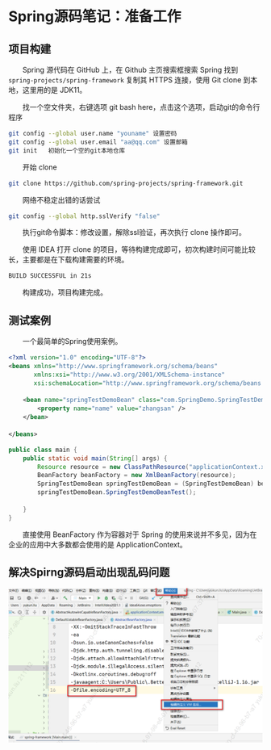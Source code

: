# Spring源码笔记：准备工作

## 项目构建

&emsp;&emsp;Spring 源代码在 GitHub 上，在 Github 主页搜索框搜索 Spring 找到 `spring-projects/spring-framework` 复制其 HTTPS 连接，使用 Git clone 到本地，这里用的是 JDK11。

&emsp;&emsp;找一个空文件夹，右键选项 git bash here，点击这个选项，启动git的命令行程序

```bash
git config --global user.name "youname" 设置密码
git config --global user.email "aa@qq.com" 设置邮箱
git init   初始化一个空的git本地仓库
```

&emsp;&emsp;开始 clone

```bash
git clone https://github.com/spring-projects/spring-framework.git
```

&emsp;&emsp;网络不稳定出错的话尝试

```bash
git config --global http.sslVerify "false"
```

&emsp;&emsp;执行git命令脚本：修改设置，解除ssl验证，再次执行 clone 操作即可。

&emsp;&emsp;使用 IDEA 打开 clone 的项目，等待构建完成即可，初次构建时间可能比较长，主要都是在下载构建需要的环境。

```bash
BUILD SUCCESSFUL in 21s
```

&emsp;&emsp;构建成功，项目构建完成。

## 测试案例

&emsp;&emsp;一个最简单的Spring使用案例。

```xml
<?xml version="1.0" encoding="UTF-8"?>
<beans xmlns="http://www.springframework.org/schema/beans"
       xmlns:xsi="http://www.w3.org/2001/XMLSchema-instance"
       xsi:schemaLocation="http://www.springframework.org/schema/beans http://www.springframework.org/schema/beans/spring-beans.xsd">

    <bean name="springTestDemoBean" class="com.SpringDemo.SpringTestDemoBean" >
        <property name="name" value="zhangsan" />
    </bean>

</beans>
```

```java
public class main {
    public static void main(String[] args) {
        Resource resource = new ClassPathResource("applicationContext.xml");
        BeanFactory beanFactory = new XmlBeanFactory(resource);
        SpringTestDemoBean springTestDemoBean = (SpringTestDemoBean) beanFactory.getBean(SpringTestDemoBean.class);
        springTestDemoBean.SpringTestDemoBeanTest();

    }
}
```

&emsp;&emsp;直接使用 BeanFactory 作为容器对于 Spring 的使用来说并不多见，因为在企业的应用中大多数都会使用的是 ApplicationContext。

## 解决Spirng源码启动出现乱码问题

![](https://raw.githubusercontent.com/MrSunflowers/images/main/note/spring/202111121012927.png)
